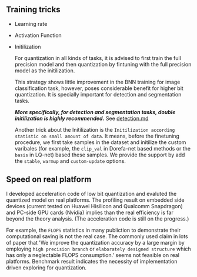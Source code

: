
## Training tricks

- Learning rate

- Activation Function

- Initilization

  For quantization in all kinds of tasks, it is advised to first train the full precision model and then quantization by fintuning with the full precision model as the initilization.

  This strategy shows little improvement in the BNN training for image classification task, however, poses considerable benefit for higher bit quantization. It is specially important for detection and segmentation tasks.

  ***More specifically, for detection and segmentation tasks, double initilization is highly recommended.***  See [detection.md](./detection.md#Speical-Guide-for-quantization)
  
  Another trick about the Initilization is the `Initilization according statistic on small amount of data`. It means, before the finetuning procedure, we first take samples in the dataset and initilize the custom varibales (for example, the `clip_val` in Dorefa-net based methods or the `basis` in LQ-net) based these samples. We provide the support by add the `stable`, `warmup` and `custom-update` options.


## Speed on real platform

I developed acceleration code of low bit quantization and evaluted the quantized model on real platforms.
The profiling result on embedded side devices (current tested on Huawei Hisilicon and Qualcomm Snapdragon) and PC-side GPU cards (Nvidia)
implies than the real efficiency is far beyond the theory analysis. (The acceleration code is still on the progress.)

For example, the `FLOPS` statistics in many publiction to demonstrate their computational saving is not the real case.
The commonly used claim in lots of paper that 'We improve the quantization accuracy by a large margin 
by employing `high precision branch` or `elaborately designed structure` which has only a neglectable FLOPS consumption.'
seems not feasible on real platforms. Benchmark result indicates the necessity of implementation driven exploring for quantization.


